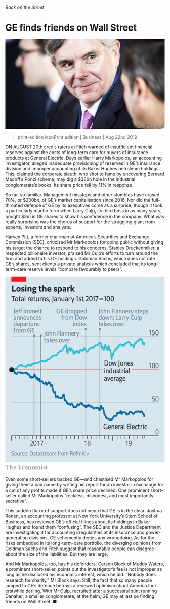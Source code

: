 ###### Back on the Street

# GE finds friends on Wall Street 

![image](images/20190824_WBP503.jpg) 

> print-edition iconPrint edition | Business | Aug 22nd 2019 

ON AUGUST 20th credit-raters at Fitch warned of insufficient financial reserves against the costs of long-term care for buyers of insurance products at General Electric. Days earlier Harry Markopolos, an accounting investigator, alleged inadequate provisioning of reserves in GE’s insurance division and improper accounting of its Baker Hughes petroleum holdings. This, claimed the corporate sleuth, who shot to fame by uncovering Bernard Madoff’s Ponzi scheme, may dig a $38bn hole in the industrial conglomerate’s books. Its share price fell by 11% in response. 

So far, so familiar. Management missteps and other stumbles have erased 70%, or $200bn, of GE’s market capitalisation since 2016. Nor did the full-throated defence of GE by its executives come as a surprise, though it took a particularly macho form when Larry Culp, its third boss in as many years, bought $3m in GE shares to show his confidence in the company. What was really surprising was the chorus of support for the struggling giant from experts, investors and analysts. 

Harvey Pitt, a former chairman of America’s Securities and Exchange Commission (SEC), criticised Mr Markopolos for going public without giving his target the chance to respond to his concerns. Stanley Druckenmiller, a respected billionaire investor, praised Mr Culp’s efforts to turn around the firm and added to his GE holdings. Goldman Sachs, which does not rate GE’s shares, sent clients a private analysis which concluded that its long-term-care reserve levels “compare favourably to peers”. 

![image](images/20190824_WBC609.png) 

Even some short-sellers backed GE—and chastised Mr Markopolos for giving them a bad name by writing his report for an investor in exchange for a cut of any profits made if GE’s share price declined. One prominent short-seller called Mr Markopolos “reckless, dishonest, and most importantly secretive”. 

This sudden flurry of support does not mean that GE is in the clear. Joshua Ronen, an accounting professor at New York University’s Stern School of Business, has reviewed GE’s official filings about its holdings in Baker Hughes and found them “confusing”. The SEC and the Justice Department are investigating it for accounting irregularities at its insurance and power-generation divisions. GE vehemently denies any wrongdoing. As for the risks embedded in its long-term-care portfolio, the diverging opinions from Goldman Sachs and Fitch suggest that reasonable people can disagree about the size of the liabilities. But they are large. 

And Mr Markopolos, too, has his defenders. Carson Block of Muddy Waters, a prominent short-seller, points out the investigator’s fee is not improper as long as he disclosed his economic interest, which he did. “Nobody does research for charity,” Mr Block says. Still, the fact that so many people jumped to GE’s defence betrays a renewed optimism about America Inc’s erstwhile darling. With Mr Culp, recruited after a successful stint running Danaher, a smaller conglomerate, at the helm, GE may at last be finding friends on Wall Street. ■ 

